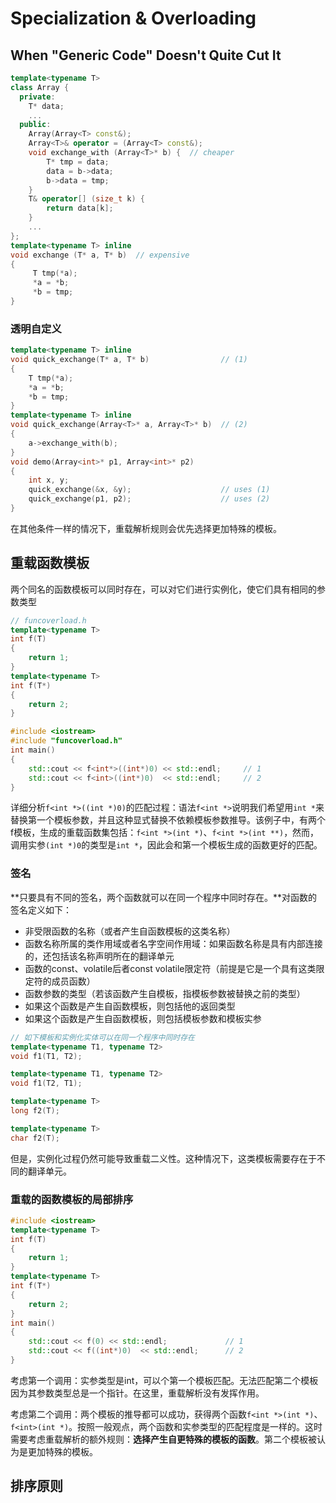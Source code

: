 # Specialization & Overloading

## When "Generic Code" Doesn't Quite Cut It

```cpp
template<typename T> 
class Array { 
  private: 
    T* data; 
    ...  
  public: 
    Array(Array<T> const&); 
    Array<T>& operator = (Array<T> const&); 
    void exchange_with (Array<T>* b) {  // cheaper
        T* tmp = data; 
        data = b->data; 
        b->data = tmp; 
    } 
    T& operator[] (size_t k) { 
        return data[k]; 
    } 
    ...  
}; 
template<typename T> inline 
void exchange (T* a, T* b)  // expensive
{ 
     T tmp(*a); 
     *a = *b; 
     *b = tmp; 
}
```

### 透明自定义

```cpp
template<typename T> inline 
void quick_exchange(T* a, T* b)                // (1)  
{ 
    T tmp(*a); 
    *a = *b; 
    *b = tmp; 
} 
template<typename T> inline 
void quick_exchange(Array<T>* a, Array<T>* b)  // (2)  
{ 
    a->exchange_with(b); 
} 
void demo(Array<int>* p1, Array<int>* p2) 
{ 
    int x, y; 
    quick_exchange(&x, &y);                    // uses (1)  
    quick_exchange(p1, p2);                    // uses (2)  
} 
```

在其他条件一样的情况下，重载解析规则会优先选择更加特殊的模板。

## 重载函数模板

两个同名的函数模板可以同时存在，可以对它们进行实例化，使它们具有相同的参数类型

```cpp
// funcoverload.h
template<typename T> 
int f(T) 
{ 
    return 1; 
} 
template<typename T> 
int f(T*) 
{ 
    return 2; 
} 
```

```cpp
#include <iostream> 
#include "funcoverload.h" 
int main() 
{ 
    std::cout << f<int*>((int*)0) << std::endl;     // 1
    std::cout << f<int>((int*)0)  << std::endl;     // 2
}
```

详细分析`f<int *>((int *)0)`的匹配过程：语法`f<int *>`说明我们希望用`int *`来替换第一个模板参数，并且这种显式替换不依赖模板参数推导。该例子中，有两个f模板，生成的重载函数集包括：`f<int *>(int *)`、`f<int *>(int **)`，然而，调用实参`(int *)0`的类型是`int *`，因此会和第一个模板生成的函数更好的匹配。

### 签名

**只要具有不同的签名，两个函数就可以在同一个程序中同时存在。**对函数的签名定义如下：

* 非受限函数的名称（或者产生自函数模板的这类名称）
* 函数名称所属的类作用域或者名字空间作用域：如果函数名称是具有内部连接的，还包括该名称声明所在的翻译单元
* 函数的const、volatile后者const volatile限定符（前提是它是一个具有这类限定符的成员函数）
* 函数参数的类型（若该函数产生自模板，指模板参数被替换之前的类型）
* 如果这个函数是产生自函数模板，则包括他的返回类型
* 如果这个函数是产生自函数模板，则包括模板参数和模板实参

```cpp
// 如下模板和实例化实体可以在同一个程序中同时存在
template<typename T1, typename T2> 
void f1(T1, T2); 

template<typename T1, typename T2> 
void f1(T2, T1); 

template<typename T> 
long f2(T); 

template<typename T> 
char f2(T);
```

但是，实例化过程仍然可能导致重载二义性。这种情况下，这类模板需要存在于不同的翻译单元。

### 重载的函数模板的局部排序

```cpp
#include <iostream> 
template<typename T> 
int f(T) 
{ 
    return 1; 
} 
template<typename T> 
int f(T*) 
{ 
    return 2; 
} 
int main() 
{ 
    std::cout << f(0) << std::endl;             // 1
    std::cout << f((int*)0)  << std::endl;      // 2
} 
```

考虑第一个调用：实参类型是int，可以个第一个模板匹配。无法匹配第二个模板因为其参数类型总是一个指针。在这里，重载解析没有发挥作用。

考虑第二个调用：两个模板的推导都可以成功，获得两个函数`f<int *>(int *)`、`f<int>(int *)`。按照一般观点，两个函数和实参类型的匹配程度是一样的。这时需要考虑重载解析的额外规则：**选择产生自更特殊的模板的函数**。第二个模板被认为是更加特殊的模板。

## 排序原则

